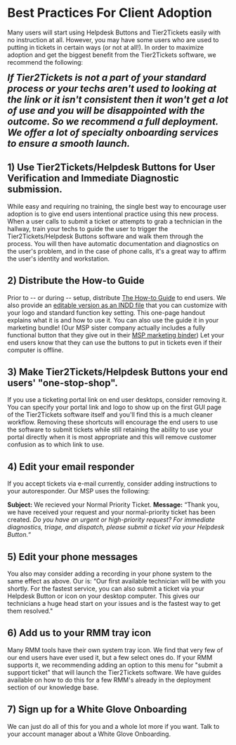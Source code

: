 # Best Practices For Client Adoption
Many users will start using Helpdesk Buttons and Tier2Tickets easily with no instruction at all. However, you may have some users who are used to putting in tickets in certain ways (or not at all!). In order to maximize adoption and get the biggest benefit from the Tier2Tickets software, we recommend the following:

_**<span style="font-size:1.5em;">If Tier2Tickets is not a part of your standard process or your techs aren't used to looking at the link or it isn't consistent then it won't get a lot of use and you will be disappointed with the outcome. So we recommend a full deployment.  We offer a lot of specialty onboarding services to ensure a smooth launch.</span>**_

## 1) Use Tier2Tickets/Helpdesk Buttons for User Verification and Immediate Diagnostic submission.
While easy and requiring no training, the single best way to encourage user adoption is to give end users intentional practice using this new process. When a user calls to submit a ticket or attempts to grab a technician in the hallway, train your techs to guide the user to trigger the Tier2Tickets/Helpdesk Buttons software and walk them through the process. You will then have automatic documentation and diagnostics on the user's problem, and in the case of phone calls, it's a great way to affirm the user's identity and workstation.  

## 2) Distribute the How-to Guide
Prior to -- or during -- setup, distribute [The How-to Guide](https://www.helpdeskbuttons.com/wp-content/uploads/2020/03/Introduction-to-HDB-20200311.pdf) to end users. We also provide an [editable version as an INDD file](https://docs.tier2tickets.com/content/marketing/how-to/) that you can customize with your logo and standard function key setting. This one-page handout explains what it is and how to use it. You can also use the guide it in your marketing bundle! (Our MSP sister company actually includes a fully functional button that they give out in their [MSP marketing binder](https://imgur.com/a/TSeuoLU)) Let your end users know that they can use the buttons to put in tickets even if their computer is offline.

## 3) Make Tier2Tickets/Helpdesk Buttons your end users' "one-stop-shop".
 If you use a ticketing portal link on end user desktops, consider removing it. You can specify your portal link and logo to show up on the first GUI page of the Tier2Tickets software itself and you'll find this is a much cleaner workflow. Removing these shortcuts will encourage the end users to use the software to submit tickets while still retaining the ability to use your portal directly when it is most appropriate and this will remove customer confusion as to which link to use.  

## 4) Edit your email responder
If you accept tickets via e-mail currently, consider adding instructions to your autoresponder. Our MSP uses the following:  

**Subject:** We recieved your Normal Priority Ticket.
**Message:** “Thank you, we have received your request and your normal-priority ticket has been created.  *Do you have an urgent or high-priority request? For immediate diagnostics, triage, and dispatch, please submit a ticket via your Helpdesk Button.*“

## 5) Edit your phone messages
You also may consider adding a recording in your phone system to the same effect as above. Our is: “Our first available technician will be with you shortly. For the fastest service, you can also submit a ticket via your Helpdesk Button or icon on your desktop computer. This gives our technicians a huge head start on your issues and is the fastest way to get them resolved."

## 6) Add us to your RMM tray icon
Many RMM tools have their own system tray icon.  We find that very few of our end users have ever used it, but a few select ones do.  If your RMM supports it, we recommending adding an option to this menu for "submit a support ticket" that will launch the Tier2Tickets software.  We have guides available on how to do this for a few RMM's already in the deployment section of our knowledge base.   

## 7) Sign up for a White Glove Onboarding
We can just do all of this for you and a whole lot more if you want.  Talk to your account manager about a White Glove Onboarding.

